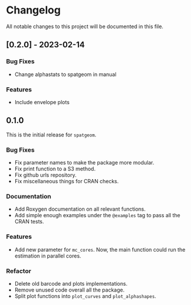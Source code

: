 # Changelog

All notable changes to this project will be documented in this file.

## [0.2.0] - 2023-02-14

### Bug Fixes

- Change alphastats to spatgeom in manual

### Features

- Include envelope plots

## 0.1.0

This is the initial release for `spatgeom`. 

### Bug Fixes

- Fix parameter names to make the package more modular.
- Fix print function to a S3 method.  
- Fix github urls repository.
- Fix miscellaneous things for CRAN checks. 

### Documentation

- Add Roxygen documentation on all relevant functions.
- Add simple enough examples under the `@examples` tag to pass all the CRAN
  tests.

### Features

- Add new parameter for `mc_cores`. Now, the main function could run the
  estimation in parallel cores.

### Refactor

- Delete old barcode and plots implementations.
- Remove unused code overall all the package.  
- Split plot functions into `plot_curves` and `plot_alphashapes`.


